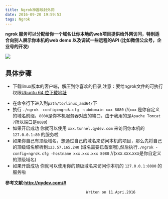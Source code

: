 ```yaml
---
title: Ngrok神器映射外网
date: 2016-09-20 19:59:53
tags: Ngrok
---
```



<b>ngrok 服务可以分配给你一个域名让你本地的web项目提供给外网访问，特别适合向别人展示你本机的web demo 以及调试一些远程的API (比如微信公众号，企业号的开发) </b>

<img src="https://desk-fd.zol-img.com.cn/t_s1440x900c5/g5/M00/06/0B/ChMkJ1lkKOSIMAebABMY8g_U_F0AAeWIQDF5hoAExkK642.jpg">

<!--more-->
## 具体步骤 ##

 - 下载linux版本的客户端，解压到你喜欢的目录,注意：要给ngrok文件的可执行权限[Ubuntu 64 位下载地址][1]


  [1]: http://pan.baidu.com/s/1jG4fEGu



 - 在命令行下进入到`path/to/linux_amd64/`下
 - 执行 `./ngrok -config=ngrok.cfg -subdomain xxx 8080` //(`xxx` 是你自定义的域名前缀，`8080`是你本机服务器对应的端口，由于我用的是`Apache Tomcat 7`所以端口是`8080`)
 - 如果开启成功 你就可以使用 `xxx.tunnel.qydev.com` 来访问你本机的 `127.0.0.1:80` 的服务啦
 - 如果你自己有顶级域名，想通过自己的域名来访问本机的项目，那么先将自己的顶级域名解析到`123.57.165.240` (域名需要已备案哦),然后执行`./ngrok -config=ngrok.cfg -hostname xxx.xxx.xxx 8080` //(xxx.xxx.xxx是你自定义的顶级域名)
 - 如果开启成功 你就可以使用你的顶级域名来访问你本机的 `127.0.0.1:8080` 的服务啦





<b>参考文献:http://qydev.com/#</b>

                                        Writen on 11.Apri.2016
